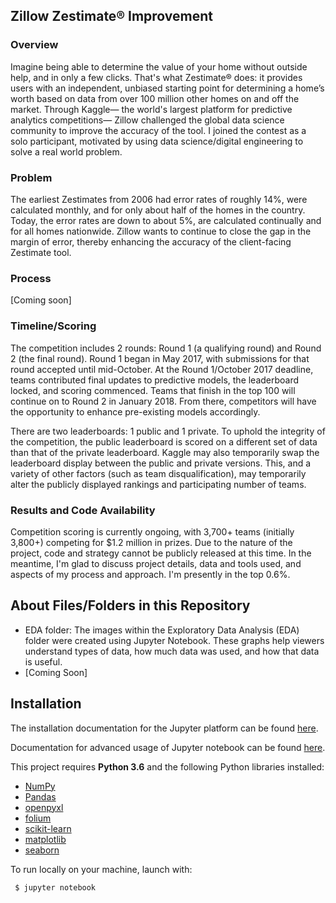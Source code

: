 ## Zillow Zestimate® Improvement

### Overview
Imagine being able to determine the value of your home without outside help, and in only a few clicks. That's what Zestimate® does: it provides users with an independent, unbiased starting point for determining a home’s worth based on data from over 100 million other homes on and off the market. Through Kaggle— the world's largest platform for predictive analytics competitions— Zillow challenged the global data science community to improve the accuracy of the tool. I joined the contest as a solo participant, motivated by using data science/digital engineering to solve a real world problem.

### Problem
The earliest Zestimates from 2006 had error rates of roughly 14%, were calculated monthly, and for only about half of the homes in the country. Today, the error rates are down to about 5%, are calculated continually and for all homes nationwide. Zillow wants to continue to close the gap in the margin of error, thereby enhancing the accuracy of the client-facing Zestimate tool.

### Process
[Coming soon]

### Timeline/Scoring
The competition includes 2 rounds: Round 1 (a qualifying round) and Round 2 (the final round). Round 1 began in May 2017, with submissions for that round accepted until mid-October. At the Round 1/October 2017 deadline, teams contributed final updates to predictive models, the leaderboard locked, and scoring commenced. Teams that finish in the top 100 will continue on to Round 2 in January 2018. From there, competitors will have the opportunity to enhance pre-existing models accordingly.

There are two leaderboards: 1 public and 1 private. To uphold the integrity of the competition, the public leaderboard is scored on a different set of data than that of the private leaderboard. Kaggle may also temporarily swap the leaderboard display between the public and private versions. This, and a variety of other factors (such as team disqualification), may temporarily alter the publicly displayed rankings and participating number of teams.


### Results and Code Availability
Competition scoring is currently ongoing, with 3,700+ teams (initially 3,800+) competing for $1.2 million in prizes. Due to the nature of the project, code and strategy cannot be publicly released at this time. In the meantime, I'm glad to discuss project details, data and tools used, and aspects of my process and approach. I'm presently in the top 0.6%.


## About Files/Folders in this Repository
* EDA folder: The images within the Exploratory Data Analysis (EDA) folder were created using Jupyter Notebook. These graphs help viewers understand types of data, how much data was used, and how that data is useful.
* [Coming Soon]


## Installation
The installation documentation for the Jupyter platform can be found [here](https://jupyter.readthedocs.io/en/latest/install.html).

Documentation for advanced usage of Jupyter notebook can be found [here](https://jupyter-notebook.readthedocs.io/en/latest/).
 
 
This project requires **Python 3.6** and the following Python libraries installed:
* [NumPy](http://www.numpy.org/)
* [Pandas](http://pandas.pydata.org)
* [openpyxl](http://openpyxl.readthedocs.io/en/default/index.html)
* [folium](https://folium.readthedocs.io/en/latest/)
* [scikit-learn](http://scikit-learn.org/stable/)
* [matplotlib](http://matplotlib.org/)
* [seaborn](https://seaborn.pydata.org/)


To run locally on your machine, launch with:
 
     $ jupyter notebook
     
     
